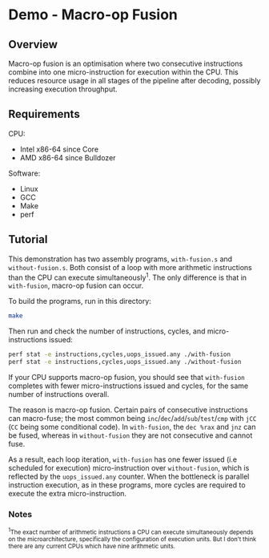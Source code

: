 # Demo - Macro-op Fusion

## Overview

Macro-op fusion is an optimisation where two consecutive instructions combine into one micro-instruction for execution within the CPU. This reduces resource usage in all stages of the pipeline after decoding, possibly increasing execution throughput.

## Requirements

CPU:

- Intel x86-64 since Core
- AMD x86-64 since Bulldozer

Software:

- Linux
- GCC
- Make
- perf

## Tutorial

This demonstration has two assembly programs, `with-fusion.s` and `without-fusion.s`. Both consist of a loop with more arithmetic instructions than the CPU can execute simultaneously<sup>1</sup>. The only difference is that in `with-fusion`, macro-op fusion can occur.

To build the programs, run in this directory:

```bash
make
```

Then run and check the number of instructions, cycles, and micro-instructions issued:

```bash
perf stat -e instructions,cycles,uops_issued.any ./with-fusion
perf stat -e instructions,cycles,uops_issued.any ./without-fusion
```

If your CPU supports macro-op fusion, you should see that `with-fusion` completes with fewer micro-instructions issued and cycles, for the same number of instructions overall.

The reason is macro-op fusion. Certain pairs of consecutive instructions can macro-fuse; the most common being `inc`/`dec`/`add`/`sub`/`test`/`cmp` with `jCC` (`CC` being some conditional code). In `with-fusion`, the `dec %rax` and `jnz` can be fused, whereas in `without-fusion` they are not consecutive and cannot fuse.

As a result, each loop iteration, `with-fusion` has one fewer issued (i.e scheduled for execution) micro-instruction over `without-fusion`, which is reflected by the `uops_issued.any` counter. When the bottleneck is parallel instruction execution, as in these programs, more cycles are required to execute the extra micro-instruction.

### Notes

<small><sup>1</sup>The exact number of arithmetic instructions a CPU can execute simultaneously depends on the microarchitecture, specifically the configuration of execution units. But I don't think there are any current CPUs which have nine arithmetic units.</small>
